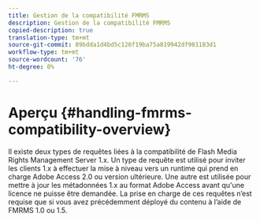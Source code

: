 ```yaml
---
title: Gestion de la compatibilité FMRMS
description: Gestion de la compatibilité FMRMS
copied-description: true
translation-type: tm+mt
source-git-commit: 89bdda1d4bd5c126f19ba75a819942df901183d1
workflow-type: tm+mt
source-wordcount: '76'
ht-degree: 0%

---
```



# Aperçu {#handling-fmrms-compatibility-overview}

Il existe deux types de requêtes liées à la compatibilité de Flash Media Rights Management Server 1.x. Un type de requête est utilisé pour inviter les clients 1.x à effectuer la mise à niveau vers un runtime qui prend en charge Adobe Access 2.0 ou version ultérieure. Une autre est utilisée pour mettre à jour les métadonnées 1.x au format Adobe Access avant qu&#39;une licence ne puisse être demandée. La prise en charge de ces requêtes n’est requise que si vous avez précédemment déployé du contenu à l’aide de FMRMS 1.0 ou 1.5.